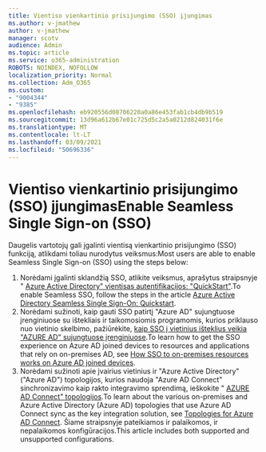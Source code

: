```yaml
---
title: Vientiso vienkartinio prisijungimo (SSO) įjungimas
ms.author: v-jmathew
author: v-jmathew
manager: scotv
audience: Admin
ms.topic: article
ms.service: o365-administration
ROBOTS: NOINDEX, NOFOLLOW
localization_priority: Normal
ms.collection: Adm_O365
ms.custom:
- "9004344"
- "9385"
ms.openlocfilehash: eb920556d08706220a0a86e453fab1cb4db9b519
ms.sourcegitcommit: 13d96a612b67e01c725d5c2a5a0212d824031f6e
ms.translationtype: MT
ms.contentlocale: lt-LT
ms.lasthandoff: 03/09/2021
ms.locfileid: "50696336"
---
```

# <a name="enable-seamless-single-sign-on-sso"></a><span data-ttu-id="85d35-102">Vientiso vienkartinio prisijungimo (SSO) įjungimas</span><span class="sxs-lookup"><span data-stu-id="85d35-102">Enable Seamless Single Sign-on (SSO)</span></span>

<span data-ttu-id="85d35-103">Daugelis vartotojų gali įgalinti vientisą vienkartinio prisijungimo (SSO) funkciją, atlikdami toliau nurodytus veiksmus:</span><span class="sxs-lookup"><span data-stu-id="85d35-103">Most users are able to enable Seamless Single Sign-on (SSO) using the steps below:</span></span>

1. <span data-ttu-id="85d35-104">Norėdami įgalinti sklandžią SSO, atlikite veiksmus, aprašytus straipsnyje " [Azure Active Directory" vientisas autentifikacijos: "QuickStart"](https://docs.microsoft.com/azure/active-directory/hybrid/how-to-connect-sso-quick-start).</span><span class="sxs-lookup"><span data-stu-id="85d35-104">To enable Seamless SSO, follow the steps in the article [Azure Active Directory Seamless Single Sign-On: Quickstart](https://docs.microsoft.com/azure/active-directory/hybrid/how-to-connect-sso-quick-start).</span></span>
2. <span data-ttu-id="85d35-105">Norėdami sužinoti, kaip gauti SSO patirtį "Azure AD" sujungtuose įrenginiuose su ištekliais ir taikomosiomis programomis, kurios priklauso nuo vietinio skelbimo, pažiūrėkite, [kaip SSO į vietinius išteklius veikia "AZURE AD" sujungtuose įrenginiuose](https://docs.microsoft.com/azure/active-directory/devices/azuread-join-sso).</span><span class="sxs-lookup"><span data-stu-id="85d35-105">To learn how to get the SSO experience on Azure AD joined devices to resources and applications that rely on on-premises AD, see [How SSO to on-premises resources works on Azure AD joined devices](https://docs.microsoft.com/azure/active-directory/devices/azuread-join-sso).</span></span>
3. <span data-ttu-id="85d35-106">Norėdami sužinoti apie įvairius vietinius ir "Azure Active Directory" ("Azure AD") topologijos, kurios naudoja "Azure AD Connect" sinchronizavimo kaip rakto integravimo sprendimą, ieškokite " [AZURE AD Connect" topologijos](https://docs.microsoft.com/azure/active-directory/hybrid/plan-connect-topologies).</span><span class="sxs-lookup"><span data-stu-id="85d35-106">To learn about the various on-premises and Azure Active Directory (Azure AD) topologies that use Azure AD Connect sync as the key integration solution, see [Topologies for Azure AD Connect](https://docs.microsoft.com/azure/active-directory/hybrid/plan-connect-topologies).</span></span> <span data-ttu-id="85d35-107">Šiame straipsnyje pateikiamos ir palaikomos, ir nepalaikomos konfigūracijos.</span><span class="sxs-lookup"><span data-stu-id="85d35-107">This article includes both supported and unsupported configurations.</span></span>
